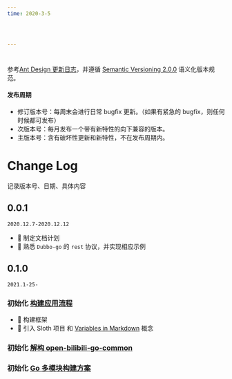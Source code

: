 ```yaml
---
time: 2020-3-5




---
```


# 

参考[Ant Design 更新日志](https://ant.design/changelog-cn)，并遵循 [Semantic Versioning 2.0.0](http://semver.org/lang/zh-CN/) 语义化版本规范。

#### 发布周期

- 修订版本号：每周末会进行日常 bugfix 更新。（如果有紧急的 bugfix，则任何时候都可发布）
- 次版本号：每月发布一个带有新特性的向下兼容的版本。
- 主版本号：含有破坏性更新和新特性，不在发布周期内。



# Change Log

记录版本号、日期、具体内容

## 0.0.1

`2020.12.7-2020.12.12`

- 🌟 制定文档计划
- 🌟 熟悉 `Dubbo-go` 的 `rest` 协议，并实现相应示例



## 0.1.0

`2021.1-25-`

### 初始化 [构建应用流程](../computer/application/构建应用流程.md)

- 🌟 构建框架
- 🚀 引入 Sloth 项目 和 [Variables in Markdown](https://github.com/marketplace/actions/variables-in-markdown)  概念

### 初始化 [解构 open-bilibili-go-common](../computer/application/go_to_learn_bilibili.md)

### 初始化 [Go 多模块构建方案](../computer/application/go_mutil_module.md)

